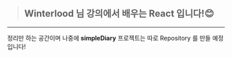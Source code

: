 >## Winterlood 님 강의에서 배우는 React 입니다!:blush:
---
정리만 하는 공간이며 나중에 **simpleDiary** 프로젝트는 따로 Repository 를 만들 예정입니다!
